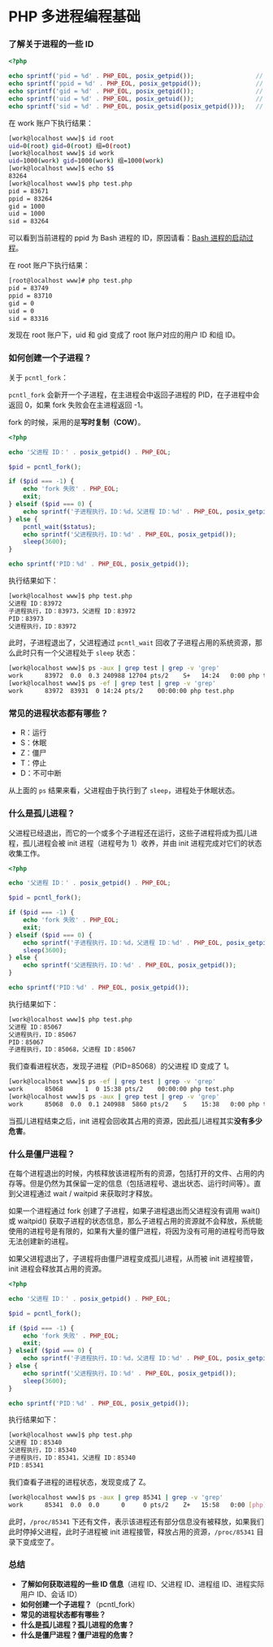 # PHP 多进程编程基础

### 了解关于进程的一些 ID

```php
<?php

echo sprintf('pid = %d' . PHP_EOL, posix_getpid());                 // 进程 ID
echo sprintf('ppid = %d' . PHP_EOL, posix_getppid());               // 父进程 ID
echo sprintf('gid = %d' . PHP_EOL, posix_getgid());                 // 进程组 ID
echo sprintf('uid = %d' . PHP_EOL, posix_getuid());                 // 进程实际用户 ID
echo sprintf('sid = %d' . PHP_EOL, posix_getsid(posix_getpid()));   // 会话 ID
```

在 work 账户下执行结果：  

```sh
[work@localhost www]$ id root
uid=0(root) gid=0(root) 组=0(root)
[work@localhost www]$ id work
uid=1000(work) gid=1000(work) 组=1000(work)
[work@localhost www]$ echo $$
83264
[work@localhost www]$ php test.php
pid = 83671
ppid = 83264
gid = 1000
uid = 1000
sid = 83264
```

可以看到当前进程的 ppid 为 Bash 进程的 ID，原因请看：[Bash 进程的启动过程](Bash进程的启动过程.md)。  

在 root 账户下执行结果：  

```sh
[root@localhost www]# php test.php
pid = 83749
ppid = 83710
gid = 0
uid = 0
sid = 83316
```

发现在 root 账户下，uid 和 gid 变成了 root 账户对应的用户 ID 和组 ID。  

### 如何创建一个子进程？

关于 `pcntl_fork`：  

`pcntl_fork` 会新开一个子进程，在主进程会中返回子进程的 PID，在子进程中会返回 0，如果 fork 失败会在主进程返回 -1。  

fork 的时候，采用的是**写时复制（COW）**。  

```php
<?php

echo '父进程 ID：' . posix_getpid() . PHP_EOL;

$pid = pcntl_fork();

if ($pid === -1) {
    echo 'fork 失败' . PHP_EOL;
    exit;
} elseif ($pid === 0) {
    echo sprintf('子进程执行，ID：%d，父进程 ID：%d' . PHP_EOL, posix_getpid(), posix_getppid());
} else {
    pcntl_wait($status);
    echo sprintf('父进程执行，ID：%d' . PHP_EOL, posix_getpid());
    sleep(3600);
}

echo sprintf('PID：%d' . PHP_EOL, posix_getpid());
```

执行结果如下：  

```sh
[work@localhost www]$ php test.php
父进程 ID：83972
子进程执行，ID：83973，父进程 ID：83972
PID：83973
父进程执行，ID：83972
```

此时，子进程退出了，父进程通过 `pcntl_wait` 回收了子进程占用的系统资源，那么此时只有一个父进程处于 `sleep` 状态：    

```sh
[work@localhost www]$ ps -aux | grep test | grep -v 'grep'
work      83972  0.0  0.3 240988 12704 pts/2    S+   14:24   0:00 php test.php
[work@localhost www]$ ps -ef | grep test | grep -v 'grep'
work      83972  83931  0 14:24 pts/2    00:00:00 php test.php
```

### 常见的进程状态都有哪些？

- R：运行
- S：休眠
- Z：僵尸
- T：停止
- D：不可中断

从上面的 `ps` 结果来看，父进程由于执行到了 `sleep`，进程处于休眠状态。  

### 什么是孤儿进程？

父进程已经退出，而它的一个或多个子进程还在运行，这些子进程将成为孤儿进程，孤儿进程会被 init 进程（进程号为 1）收养，并由 init 进程完成对它们的状态收集工作。  

```php
<?php

echo '父进程 ID：' . posix_getpid() . PHP_EOL;

$pid = pcntl_fork();

if ($pid === -1) {
    echo 'fork 失败' . PHP_EOL;
    exit;
} elseif ($pid === 0) {
    echo sprintf('子进程执行，ID：%d，父进程 ID：%d' . PHP_EOL, posix_getpid(), posix_getppid());
    sleep(3600);
} else {
    echo sprintf('父进程执行，ID：%d' . PHP_EOL, posix_getpid());
}

echo sprintf('PID：%d' . PHP_EOL, posix_getpid());
```

执行结果如下：

```sh
[work@localhost www]$ php test.php
父进程 ID：85067
父进程执行，ID：85067
PID：85067
子进程执行，ID：85068，父进程 ID：85067
```

我们查看进程状态，发现子进程（PID=85068）的父进程 ID 变成了 1。  

```sh
[work@localhost www]$ ps -ef | grep test | grep -v 'grep'
work      85068      1  0 15:38 pts/2    00:00:00 php test.php
[work@localhost www]$ ps -aux | grep test | grep -v 'grep'
work      85068  0.0  0.1 240988  5860 pts/2    S    15:38   0:00 php test.php
```

当孤儿进程结束之后，init 进程会回收其占用的资源，因此孤儿进程其实**没有多少危害**。

### 什么是僵尸进程？

在每个进程退出的时候，内核释放该进程所有的资源，包括打开的文件、占用的内存等。但是仍然为其保留一定的信息（包括进程号、退出状态、运行时间等）。直到父进程通过 wait / waitpid 来获取时才释放。  

如果一个进程通过 fork 创建了子进程，如果子进程退出而父进程没有调用 wait() 或 waitpid() 获取子进程的状态信息，那么子进程占用的资源就不会释放，系统能使用的进程号是有限的，如果有大量的僵尸进程，将因为没有可用的进程号而导致无法创建新的进程。    

如果父进程退出了，子进程将由僵尸进程变成孤儿进程，从而被 init 进程接管，init 进程会释放其占用的资源。  

```php
<?php

echo '父进程 ID：' . posix_getpid() . PHP_EOL;

$pid = pcntl_fork();

if ($pid === -1) {
    echo 'fork 失败' . PHP_EOL;
    exit;
} elseif ($pid === 0) {
    echo sprintf('子进程执行，ID：%d，父进程 ID：%d' . PHP_EOL, posix_getpid(), posix_getppid());
} else {
    echo sprintf('父进程执行，ID：%d' . PHP_EOL, posix_getpid());
    sleep(3600);
}

echo sprintf('PID：%d' . PHP_EOL, posix_getpid());
```

执行结果如下：

```sh
[work@localhost www]$ php test.php
父进程 ID：85340
父进程执行，ID：85340
子进程执行，ID：85341，父进程 ID：85340
PID：85341
```

我们查看子进程的进程状态，发现变成了 Z。  

```sh
[work@localhost www]$ ps -aux | grep 85341 | grep -v 'grep'
work      85341  0.0  0.0      0     0 pts/2    Z+   15:58   0:00 [php] <defunct>
```

此时，`/proc/85341` 下还有文件，表示该进程还有部分信息没有被释放，如果我们此时停掉父进程，此时子进程被 init 进程接管，释放占用的资源，`/proc/85341` 目录下变成空了。

### 总结

- **了解如何获取进程的一些 ID 信息**（进程 ID、父进程 ID、进程组 ID、进程实际用户 ID、会话 ID）
- **如何创建一个子进程？**（pcntl_fork）
- **常见的进程状态都有哪些？**
- **什么是孤儿进程？孤儿进程的危害？**
- **什么是僵尸进程？僵尸进程的危害？**

